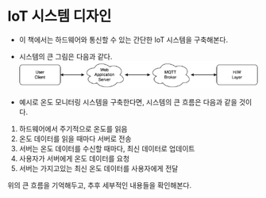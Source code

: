 # IoT 시스템 디자인

- 이 책에서는 하드웨어와 통신할 수 있는 간단한 IoT 시스템을 구축해본다.
- 시스템의 큰 그림은 다음과 같다.
  ![](resources/book_mqtt.png)

- 예시로 온도 모니터링 시스템을 구축한다면, 시스템의 큰 흐름은 다음과 같을 것이다.

1. 하드웨어에서 주기적으로 온도를 읽음
2. 온도 데이터를 읽을 때마다 서버로 전송
3. 서버는 온도 데이터를 수신할 때마다, 최신 데이터로 업데이트
4. 사용자가 서버에게 온도 데이터를 요청
5. 서버는 가지고있는 최신 온도 데이터를 사용자에게 전달

위의 큰 흐름을 기억해두고, 추후 세부적인 내용들을 확인해본다. 

